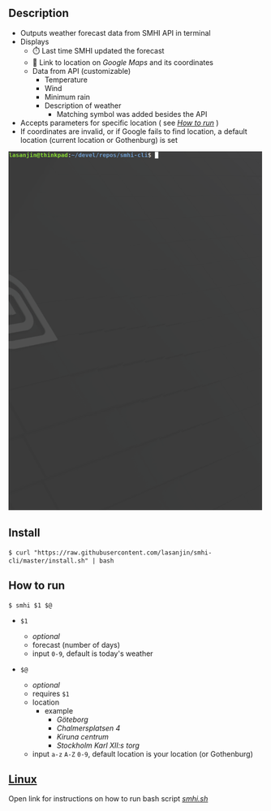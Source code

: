 ## Description
  + Outputs weather forecast data from SMHI API in terminal
  + Displays
    + ⏱️ Last time SMHI updated the forecast
    + 📍 Link to location on *Google Maps* and its coordinates
    + Data from API (customizable)
      + Temperature
      + Wind
      + Minimum rain
      + Description of weather
        + Matching symbol was added besides the API
  + Accepts parameters for specific location ( see [*How to run*](##How-to-run "Instructions") )
  + If coordinates are invalid, or if Google fails to find location, a default location (current location or Gothenburg) is set

<img src="resources/smhi-py.gif" width="500">

## Install
```
$ curl "https://raw.githubusercontent.com/lasanjin/smhi-cli/master/install.sh" | bash
```

## How to run
```
$ smhi $1 $@
```

- `$1` 
  -  *optional*
  -  forecast (number of days)
  -  input `0-9`, default is today's weather

- `$@` 
  -  *optional*
  -  requires `$1`
  -  location
     -  example
        -  *Göteborg*
        -  *Chalmersplatsen 4*
        -  *Kiruna centrum*
        -  *Stockholm Karl XII:s torg*
  -  input `a-z` `A-Z` `0-9`, default location is your location (or Gothenburg)


## [Linux](resources/README.md "Instructions for bash script")
Open link for instructions on how to run bash script [*smhi.sh*](smhi.sh "Source code")